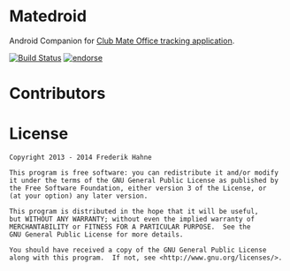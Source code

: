 Matedroid
=================

Android Companion for [Club Mate Office tracking application](https://github.com/atomfrede/freezing-octo-bear).

[![Build Status](https://drone.io/github.com/atomfrede/mustached-nemesis/status.png)](https://drone.io/github.com/atomfrede/mustached-nemesis/latest) [![endorse](http://api.coderwall.com/atomfrede/endorsecount.png)](http://coderwall.com/atomfrede)

Contributors
============

License
========

    Copyright 2013 - 2014 Frederik Hahne
	
    This program is free software: you can redistribute it and/or modify
    it under the terms of the GNU General Public License as published by
    the Free Software Foundation, either version 3 of the License, or
    (at your option) any later version.

    This program is distributed in the hope that it will be useful,
    but WITHOUT ANY WARRANTY; without even the implied warranty of
    MERCHANTABILITY or FITNESS FOR A PARTICULAR PURPOSE.  See the
    GNU General Public License for more details.

    You should have received a copy of the GNU General Public License
    along with this program.  If not, see <http://www.gnu.org/licenses/>.
